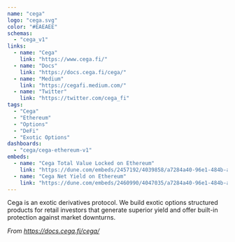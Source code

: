 ```yaml
---
name: "cega"
logo: "cega.svg"
color: "#EAEAEE"
schemas:
  - "cega_v1"
links:
  - name: "Cega"
    link: "https://www.cega.fi/"
  - name: "Docs"
    link: "https://docs.cega.fi/cega/"
  - name: "Medium"
    link: "https://cegafi.medium.com/"
  - name: "Twitter"
    link: "https://twitter.com/cega_fi"
tags:
  - "Cega"
  - "Ethereum"
  - "Options"
  - "DeFi"
  - "Exotic Options"
dashboards:
  - "cega/cega-ethereum-v1"
embeds:
  - name: "Cega Total Value Locked on Ethereum"
    link: "https://dune.com/embeds/2457192/4039858/a7284a40-96e1-484b-a99b-cc00c25f16b5"
  - name: "Cega Net Yield on Ethereum"
    link: "https://dune.com/embeds/2460990/4047035/a7284a40-96e1-484b-a99b-cc00c25f16b5"
---
```


Cega is an exotic derivatives protocol. We build exotic options structured products for retail investors that generate superior yield and offer built-in protection against market downturns.

*From https://docs.cega.fi/cega/*
